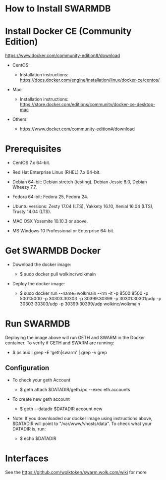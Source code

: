 
# How to Install SWARMDB

# Install Docker CE (Community Edition)
https://www.docker.com/community-edition#/download

* CentOS:
  - Installation instructions: https://docs.docker.com/engine/installation/linux/docker-ce/centos/

* Mac:
  - Installation instructions: https://store.docker.com/editions/community/docker-ce-desktop-mac

* Others:
  - https://www.docker.com/community-edition#/download
  
# Prerequisites
* CentOS 7.x 64-bit.
* Red Hat Enterprise Linux (RHEL) 7.x 64-bit.

* Debian 64-bit:
Debian stretch (testing),
Debian Jessie 8.0,
Debian Wheezy 7.7.

* Fedora 64-bit:
Fedora 25,
Fedora 24.

* Ubuntu versions:
Zesty 17.04 (LTS),
Yakkety 16.10,
Xenial 16.04 (LTS),
Trusty 14.04 (LTS).

* MAC OSX Yosemite 10.10.3 or above.
* MS Windows 10 Professional or Enterprise 64-bit.

# Get SWARMDB Docker

* Download the docker image:
  - $ sudo docker pull wolkinc/wolkmain

* Deploy the docker image:
  - $ sudo docker run --name=wolkmain --rm -it -p 8500:8500 -p 5001:5000 -p 30303:30303 -p 30399:30399 -p 30301:30301/udp -p 30303:30303/udp -p 30399:30399/udp wolkinc/wolkmain

# Run SWARMDB

Deploying the image above will run GETH and SWARM in the Docker container. To verify if GETH and SWARM are running:
  - $ ps aux | grep -E 'geth|swarm' | grep -v grep

## Configuration 

* To check your geth Account
  - $ geth attach $DATADIR/geth.ipc --exec eth.accounts

* To create new geth account
  - $ geth --datadir $DATADIR account new

* Note: If you downloaded our docker image using instructions above, $DATADIR will point to "/var/www/vhosts/data". To check what your DATADIR is, run:
  - $ echo $DATADIR  

#  Interfaces

See the https://github.com/wolktoken/swarm.wolk.com/wiki for more
